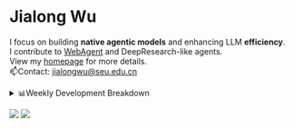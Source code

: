 #  Jialong Wu

I focus on building **native agentic models** and enhancing LLM **efficiency**.<br>
I contribute to [WebAgent](https://github.com/Alibaba-NLP/WebAgent) and DeepResearch-like agents.<br>
View my [homepage](https://callanwu.github.io/) for more details. <br>
📫Contact: jialongwu@seu.edu.cn

<details><summary>📊Weekly Development Breakdown</summary>

<!--START_SECTION:waka-->

```txt
From: 05 June 2025 - To: 12 June 2025

Total Time: 15 hrs 43 mins

Python     12 hrs 4 mins   ███████████████████▒░░░░░   76.77 %
JSON       3 hrs 3 mins    █████░░░░░░░░░░░░░░░░░░░░   19.42 %
Bash       19 mins         ▓░░░░░░░░░░░░░░░░░░░░░░░░   02.02 %
YAML       12 mins         ▒░░░░░░░░░░░░░░░░░░░░░░░░   01.28 %
Text       4 mins          ░░░░░░░░░░░░░░░░░░░░░░░░░   00.43 %
```

<!--END_SECTION:waka-->

[![wakatime](https://wakatime.com/badge/user/c6720b29-9431-4a60-bc9d-e1fb2b6bd65f.svg)](https://wakatime.com/@c6720b29-9431-4a60-bc9d-e1fb2b6bd65f)
</details>

[![](https://img.shields.io/badge/Google%20Scholar-4385FE.svg?&color=d6d6d6&style=flat-square&logo=google-scholar)](https://scholar.google.com/citations?user=6eg2m4YAAAAJ)
![](https://komarev.com/ghpvc/?username=callanwu)
